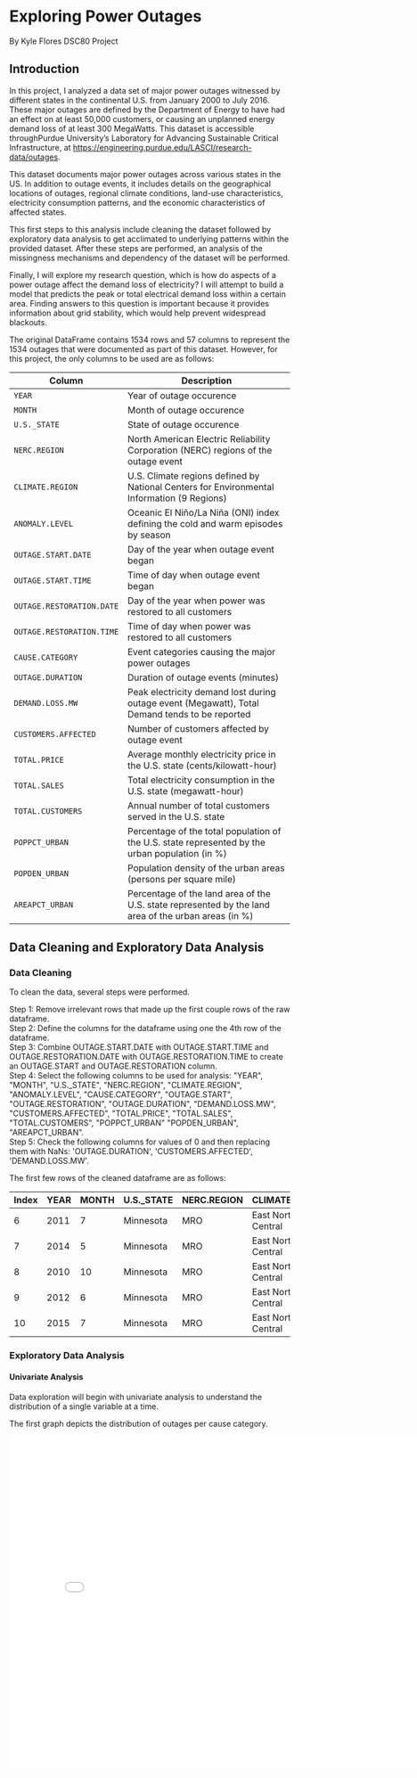 # Exploring Power Outages

By Kyle Flores
DSC80 Project

## Introduction
In this project, I analyzed a data set of major power outages witnessed by different states in the continental U.S. from January 2000 to July 2016. These major outages are defined by the Department of Energy to have had an effect on at least 50,000 customers, or causing an unplanned energy demand loss of at least 300 MegaWatts. This dataset is accessible throughPurdue University’s Laboratory for Advancing Sustainable Critical Infrastructure, at https://engineering.purdue.edu/LASCI/research-data/outages.

This dataset documents major power outages across various states in the US. In addition to outage events, it includes details on the geographical locations of outages, regional climate conditions, land-use characteristics, electricity consumption patterns, and the economic characteristics of affected states.

This first steps to this analysis include cleaning the dataset followed by exploratory data analysis to get acclimated to underlying patterns within the provided dataset. After these steps are performed, an analysis of the missingness mechanisms and dependency of the dataset will be performed.

Finally, I will explore my research question, which is how do aspects of a power outage affect the demand loss of electricity? I will attempt to build a model that predicts the peak or total electrical demand loss within a certain area. Finding answers to this question is important because it provides information about grid stability, which would help prevent widespread blackouts.

The original DataFrame contains 1534 rows and 57 columns to represent the 1534 outages that were documented as part of this dataset. However, for this project, the only columns to be used are as follows:

| Column                     | Description  |
|----------------------------|-------------|
| `YEAR`                     | Year of outage occurence  |
| `MONTH`                    | Month of outage occurence  |
| `U.S._STATE`               | State of outage occurence  |
| `NERC.REGION`              | North American Electric Reliability Corporation (NERC) regions of the outage event  |
| `CLIMATE.REGION`           | U.S. Climate regions defined by National Centers for Environmental Information (9 Regions)  |
| `ANOMALY.LEVEL`            | Oceanic El Niño/La Niña (ONI) index defining the cold and warm episodes by season  |
| `OUTAGE.START.DATE`        | Day of the year when outage event began  |
| `OUTAGE.START.TIME`        | Time of day when outage event began  |
| `OUTAGE.RESTORATION.DATE`  | Day of the year when power was restored to all customers  |
| `OUTAGE.RESTORATION.TIME`  | Time of day when power was restored to all customers  |
| `CAUSE.CATEGORY`           | Event categories causing the major power outages  |
| `OUTAGE.DURATION`          | Duration of outage events (minutes)  |
| `DEMAND.LOSS.MW`          | Peak electricity demand lost during outage event (Megawatt), Total Demand tends to be reported  |
| `CUSTOMERS.AFFECTED`       | Number of customers affected by outage event  |
| `TOTAL.PRICE`             | Average monthly electricity price in the U.S. state (cents/kilowatt-hour)  |
| `TOTAL.SALES`             | Total electricity consumption in the U.S. state (megawatt-hour)  |
| `TOTAL.CUSTOMERS`         | Annual number of total customers served in the U.S. state  |
| `POPPCT_URBAN`           | Percentage of the total population of the U.S. state represented by the urban population (in %)  |
| `POPDEN_URBAN`           | Population density of the urban areas (persons per square mile)  |
| `AREAPCT_URBAN`          | Percentage of the land area of the U.S. state represented by the land area of the urban areas (in %)  |

## Data Cleaning and Exploratory Data Analysis

### Data Cleaning

To clean the data, several steps were performed. 

Step 1: Remove irrelevant rows that made up the first couple rows of the raw dataframe.  
Step 2: Define the columns for the dataframe using one the 4th row of the dataframe.  
Step 3: Combine OUTAGE.START.DATE with OUTAGE.START.TIME and OUTAGE.RESTORATION.DATE with OUTAGE.RESTORATION.TIME to create an OUTAGE.START and OUTAGE.RESTORATION column.  
Step 4: Select the following columns to be used for analysis: "YEAR", "MONTH", "U.S._STATE", "NERC.REGION", "CLIMATE.REGION", "ANOMALY.LEVEL", "CAUSE.CATEGORY", "OUTAGE.START", "OUTAGE.RESTORATION", "OUTAGE.DURATION", "DEMAND.LOSS.MW", "CUSTOMERS.AFFECTED",  "TOTAL.PRICE", "TOTAL.SALES", "TOTAL.CUSTOMERS",  "POPPCT_URBAN" "POPDEN_URBAN", "AREAPCT_URBAN".  
Step 5: Check the following columns for values of 0 and then replacing them with NaNs: 'OUTAGE.DURATION', 'CUSTOMERS.AFFECTED', 'DEMAND.LOSS.MW'.

The first few rows of the cleaned dataframe are as follows:

| Index | YEAR | MONTH | U.S._STATE | NERC.REGION | CLIMATE.REGION     | ANOMALY.LEVEL | CAUSE.CATEGORY      | OUTAGE.START         | OUTAGE.RESTORATION   | OUTAGE.DURATION | DEMAND.LOSS.MW | CUSTOMERS.AFFECTED | TOTAL.PRICE | TOTAL.SALES | TOTAL.CUSTOMERS | POPPCT_URBAN | POPDEN_URBAN | AREAPCT_URBAN |
|-------|------|-------|------------|-------------|---------------------|---------------|---------------------|----------------------|----------------------|----------------|---------------|-------------------|-------------|------------|----------------|--------------|--------------|--------------|
| 6     | 2011 | 7     | Minnesota  | MRO         | East North Central  | -0.3          | severe weather     | 2011-07-01 17:00:00  | 2011-07-03 20:00:00  | 3060.0         | NaN           | 70000.0           | 9.28        | 6562520    | 2595696        | 73.27        | 2279         | 2.14         |
| 7     | 2014 | 5     | Minnesota  | MRO         | East North Central  | -0.1          | intentional attack | 2014-05-11 18:38:00  | 2014-05-11 18:39:00  | 1.0            | NaN           | NaN               | 9.28        | 5284231    | 2640737        | 73.27        | 2279         | 2.14         |
| 8     | 2010 | 10    | Minnesota  | MRO         | East North Central  | -1.5          | severe weather     | 2010-10-26 20:00:00  | 2010-10-28 22:00:00  | 3000.0         | NaN           | 70000.0           | 8.15        | 5222116    | 2586905        | 73.27        | 2279         | 2.14         |
| 9     | 2012 | 6     | Minnesota  | MRO         | East North Central  | -0.1          | severe weather     | 2012-06-19 04:30:00  | 2012-06-20 23:00:00  | 2550.0         | NaN           | 68200.0           | 9.19        | 5787064    | 2606813        | 73.27        | 2279         | 2.14         |
| 10    | 2015 | 7     | Minnesota  | MRO         | East North Central  | 1.2           | severe weather     | 2015-07-18 02:00:00  | 2015-07-19 07:00:00  | 1740.0         | 250.0         | 250000.0          | 10.43       | 5970339    | 2673531        | 73.27        | 2279         | 2.14         |

### Exploratory Data Analysis

#### Univariate Analysis

Data exploration will begin with univariate analysis to understand the distribution of a single variable at a time.

The first graph depicts the distribution of outages per cause category.

<iframe
  src="assets/category_counts.html"
  width="800"
  height="600"
  frameborder="0"
></iframe>

